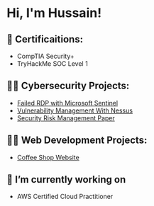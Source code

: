 <h1>Hi, I'm Hussain! </h1>

<h2>📜 Certificaitions:</h2>

- CompTIA Security+
- TryHackMe SOC Level 1


<h2>👨‍💻 Cybersecurity Projects:</h2>

- [Failed RDP with Microsoft Sentinel](https://github.com/HussainV2/SentinelLab)
- [Vulnerability Management With Nessus](https://github.com/HussainV2/NessusLab)
- [Security Risk Management Paper](https://github.com/HussainV2/ResearchPaper)


<h2>👨‍💻 Web Development Projects:</h2>

- [Coffee Shop Website](https://github.com/HussainV2/CoffeeShop)

<h2>🔭 I’m currently working on</h2>

- AWS Certified Cloud Practitioner


<!--

<h2>🌱 I’m currently learning</h2>

- Python
- TryHackMe Web Fundamentals
-->

<!--

-Go

<h2> 🤳 Connect with me:</h2>

[<img align="left" alt=" | Twitter" width="22px" src="https://cdn.jsdelivr.net/npm/simple-icons@v3/icons/twitter.svg" />][twitter]
[<img align="left" alt=" | LinkedIn" width="22px" src="https://cdn.jsdelivr.net/npm/simple-icons@v3/icons/linkedin.svg" />][linkedin]
[<img align="left" alt=" | Instagram" width="22px" src="https://cdn.jsdelivr.net/npm/simple-icons@v3/icons/instagram.svg" />][instagram]

[twitter]: https://twitter.com/
[instagram]: https://www.instagram.com//
[linkedin]: https://linkedin.com/in/
-->
